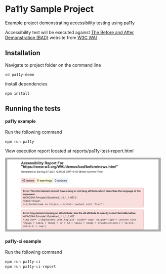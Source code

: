 # Pa11y Sample Project

Example project demonstrating accessibility testing using pa11y

Accessibility test will be executed against [The Before and After Demonstration (BAD)](https://www.w3.org/WAI/demos/bad/Overview.html) website from [W3C WAI](https://www.w3.org/WAI/)

## Installation

Navigate to project folder on the command line

    cd pa11y-demo

Install dependencies

    npm install 

## Running the tests

#### pa11y example
Run the following command

    npm run pa11y 

View execution report located at reports/pa11y-test-report.html

![](docs/pa11y-report-example.png)

#### pa11y-ci example
Run the following command

    npm run pa11y-ci
    npm run pa11y-ci-report
